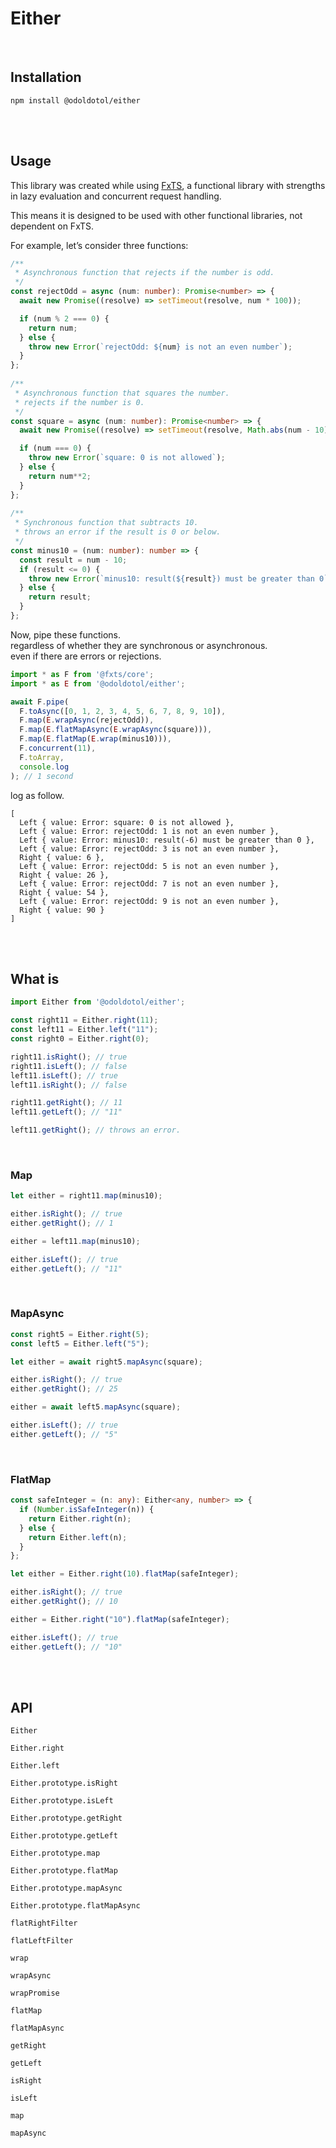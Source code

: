 # Either

<br>

## Installation

```
npm install @odoldotol/either
```

<br><br>

## Usage

This library was created while using [FxTS](https://fxts.dev/), a functional library with strengths in lazy evaluation and concurrent request handling.

This means it is designed to be used with other functional libraries, not dependent on FxTS.

For example, let’s consider three functions: 

```typescript
/**
 * Asynchronous function that rejects if the number is odd.  
 */
const rejectOdd = async (num: number): Promise<number> => {
  await new Promise((resolve) => setTimeout(resolve, num * 100));

  if (num % 2 === 0) {
    return num;
  } else {
    throw new Error(`rejectOdd: ${num} is not an even number`);
  }
};
  
/**
 * Asynchronous function that squares the number.  
 * rejects if the number is 0. 
 */
const square = async (num: number): Promise<number> => {
  await new Promise((resolve) => setTimeout(resolve, Math.abs(num - 10) * 100));

  if (num === 0) {
    throw new Error(`square: 0 is not allowed`);
  } else {
    return num**2;
  }
};
  
/**
 * Synchronous function that subtracts 10.  
 * throws an error if the result is 0 or below.
 */
const minus10 = (num: number): number => {
  const result = num - 10;
  if (result <= 0) {
    throw new Error(`minus10: result(${result}) must be greater than 0`);
  } else {
    return result;
  }
};
```

Now, pipe these functions.  
regardless of whether they are synchronous or asynchronous.  
even if there are errors or rejections.

```typescript
import * as F from '@fxts/core';
import * as E from '@odoldotol/either';

await F.pipe(
  F.toAsync([0, 1, 2, 3, 4, 5, 6, 7, 8, 9, 10]),
  F.map(E.wrapAsync(rejectOdd)),
  F.map(E.flatMapAsync(E.wrapAsync(square))),
  F.map(E.flatMap(E.wrap(minus10))),
  F.concurrent(11),
  F.toArray,
  console.log
); // 1 second
```

log as follow.
```
[
  Left { value: Error: square: 0 is not allowed },
  Left { value: Error: rejectOdd: 1 is not an even number },
  Left { value: Error: minus10: result(-6) must be greater than 0 },
  Left { value: Error: rejectOdd: 3 is not an even number },
  Right { value: 6 },
  Left { value: Error: rejectOdd: 5 is not an even number },
  Right { value: 26 },
  Left { value: Error: rejectOdd: 7 is not an even number },
  Right { value: 54 },
  Left { value: Error: rejectOdd: 9 is not an even number },
  Right { value: 90 }
]
```

<br><br>

## What is

```typescript
import Either from '@odoldotol/either';

const right11 = Either.right(11);
const left11 = Either.left("11");
const right0 = Either.right(0);

right11.isRight(); // true
right11.isLeft(); // false
left11.isLeft(); // true
left11.isRight(); // false

right11.getRight(); // 11
left11.getLeft(); // "11"

left11.getRight(); // throws an error.
```

<br>

### Map

```typescript
let either = right11.map(minus10);

either.isRight(); // true
either.getRight(); // 1

either = left11.map(minus10);

either.isLeft(); // true
either.getLeft(); // "11"
```

<br>

### MapAsync

```typescript
const right5 = Either.right(5);
const left5 = Either.left("5");

let either = await right5.mapAsync(square);

either.isRight(); // true
either.getRight(); // 25

either = await left5.mapAsync(square);

either.isLeft(); // true
either.getLeft(); // "5"
```

<br>

### FlatMap

```typescript
const safeInteger = (n: any): Either<any, number> => {
  if (Number.isSafeInteger(n)) {
    return Either.right(n);
  } else {
    return Either.left(n);
  }
};

let either = Either.right(10).flatMap(safeInteger);

either.isRight(); // true
either.getRight(); // 10

either = Either.right("10").flatMap(safeInteger);

either.isLeft(); // true
either.getLeft(); // "10"
```

<br><br>

## API

```
Either
```

```
Either.right

Either.left
```

```
Either.prototype.isRight

Either.prototype.isLeft

Either.prototype.getRight

Either.prototype.getLeft

Either.prototype.map

Either.prototype.flatMap

Either.prototype.mapAsync

Either.prototype.flatMapAsync
```

```
flatRightFilter

flatLeftFilter
```

```
wrap

wrapAsync

wrapPromise
```

```
flatMap

flatMapAsync

getRight

getLeft

isRight

isLeft

map

mapAsync
```
